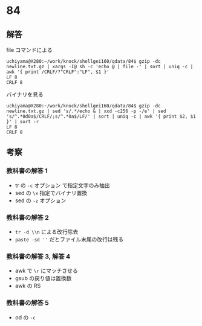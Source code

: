 # 84

## 解答

file コマンドによる

```
uchiyama@X280:~/work/knock/shellgei160/qdata/84$ gzip -dc newline.txt.gz | xargs -I@ sh -c 'echo @ | file -' | sort | uniq -c | awk '{ print /CRLF/?"CRLF":"LF", $1 }'
LF 8
CRLF 8
```

バイナリを見る

```
uchiyama@X280:~/work/knock/shellgei160/qdata/84$ gzip -dc newline.txt.gz | sed 's/.*/echo & | xxd -c256 -p -/e' | sed 's/^.*0d0a$/CRLF/;s/^.*0a$/LF/' | sort | uniq -c | awk '{ print $2, $1 }' | sort -r
LF 8
CRLF 8
```

## 考察

### 教科書の解答 1

- tr の `-c` オプション で指定文字のみ抽出
- sed の `\x` 指定でバイナリ置換
- sed の `-z` オプション

### 教科書の解答 2

- `tr -d \\n` による改行除去
- `paste -sd ''` だとファイル末尾の改行は残る

### 教科書の解答 3, 解答 4

- awk で `\r` にマッチさせる
- gsub の戻り値は置換数
- awk の RS

### 教科書の解答 5

- od の `-c`
